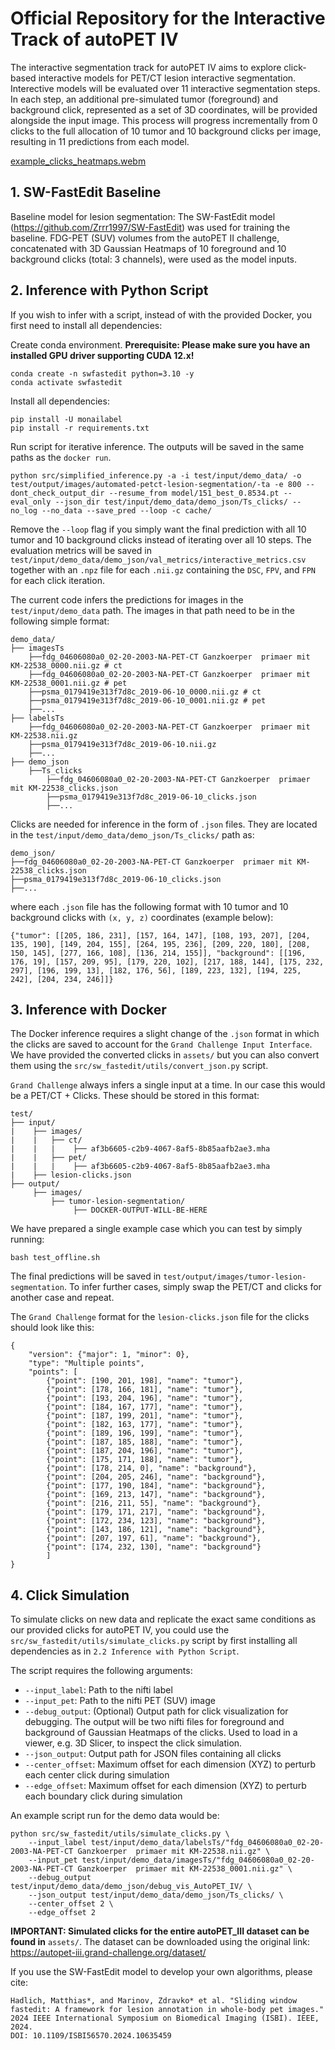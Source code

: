 # Official Repository for the Interactive Track of autoPET IV
The interactive segmentation track for autoPET IV aims to explore click-based interactive models for PET/CT lesion interactive segmentation. Interective models will be evaluated over 11 interactive segmentation steps. In each step, an additional pre-simulated tumor (foreground) and background click, represented as a set of 3D coordinates, will be provided alongside the input image. This process will progress incrementally from 0 clicks to the full allocation of 10 tumor and 10 background clicks per image, resulting in 11 predictions from each model.

[example_clicks_heatmaps.webm](https://github.com/user-attachments/assets/241dde22-0c03-4a4a-bbfa-5446959e7be2)


## 1. SW-FastEdit Baseline
Baseline model for lesion segmentation: The SW-FastEdit model (https://github.com/Zrrr1997/SW-FastEdit) 
was used for training the baseline. FDG-PET (SUV) volumes from the autoPET II challenge, concatenated with 3D Gaussian Heatmaps of 10 foreground and 10 background clicks (total: 3 channels), were used as the model inputs.  



## 2. Inference with Python Script
If you wish to infer with a script, instead of with the provided Docker, you first need to install all dependencies:

Create conda environment. **Prerequisite: Please make sure you have an installed GPU driver supporting CUDA 12.x!**

```
conda create -n swfastedit python=3.10 -y
conda activate swfastedit
```
Install all dependencies:
```
pip install -U monailabel
pip install -r requirements.txt
```

Run script for iterative inference. The outputs will be saved in the same paths as the `docker run`.
```
python src/simplified_inference.py -a -i test/input/demo_data/ -o test/output/images/automated-petct-lesion-segmentation/-ta -e 800 --dont_check_output_dir --resume_from model/151_best_0.8534.pt --eval_only --json_dir test/input/demo_data/demo_json/Ts_clicks/ --no_log --no_data --save_pred --loop -c cache/
```
Remove the `--loop` flag if you simply want the final prediction with all 10 tumor and 10 background clicks instead of iterating over all 10 steps. The evaluation metrics will be saved in `test/input/demo_data/demo_json/val_metrics/interactive_metrics.csv` together with an `.npz` file for each `.nii.gz` containing the `DSC`, `FPV`, and `FPN` for each click iteration.

The current code infers the predictions for images in the `test/input/demo_data` path. The images in that path need to be in the following simple format:
```
demo_data/
├── imagesTs
    ├──fdg_04606080a0_02-20-2003-NA-PET-CT Ganzkoerper  primaer mit KM-22538_0000.nii.gz # ct
    ├──fdg_04606080a0_02-20-2003-NA-PET-CT Ganzkoerper  primaer mit KM-22538_0001.nii.gz # pet
    ├──psma_0179419e313f7d8c_2019-06-10_0000.nii.gz # ct 
    ├──psma_0179419e313f7d8c_2019-06-10_0001.nii.gz # pet
    ├──...
├── labelsTs
    ├──fdg_04606080a0_02-20-2003-NA-PET-CT Ganzkoerper  primaer mit KM-22538.nii.gz 
    ├──psma_0179419e313f7d8c_2019-06-10.nii.gz 
    ├──...
├── demo_json
    ├──Ts_clicks
        ├──fdg_04606080a0_02-20-2003-NA-PET-CT Ganzkoerper  primaer mit KM-22538_clicks.json 
        ├──psma_0179419e313f7d8c_2019-06-10_clicks.json 
        ├──...
```
Clicks are needed for inference in the form of `.json` files. They are located in the `test/input/demo_data/demo_json/Ts_clicks/` path as:
```
demo_json/
├──fdg_04606080a0_02-20-2003-NA-PET-CT Ganzkoerper  primaer mit KM-22538_clicks.json 
├──psma_0179419e313f7d8c_2019-06-10_clicks.json 
├──...
```
where each `.json` file has the following format with 10 tumor and 10 background clicks with `(x, y, z)` coordinates (example below):
```
{"tumor": [[205, 186, 231], [157, 164, 147], [108, 193, 207], [204, 135, 190], [149, 204, 155], [264, 195, 236], [209, 220, 180], [208, 150, 145], [277, 166, 108], [136, 214, 155]], "background": [[196, 176, 19], [157, 209, 95], [179, 220, 102], [217, 188, 144], [175, 232, 297], [196, 199, 13], [182, 176, 56], [189, 223, 132], [194, 225, 242], [204, 234, 246]]}
```

## 3. Inference with Docker 
The Docker inference requires a slight change of the `.json` format in which the clicks are saved to account for the `Grand Challenge Input Interface`. We have provided the converted clicks in `assets/` but you can also convert them using the `src/sw_fastedit/utils/convert_json.py` script. 

`Grand Challenge` always infers a single input at a time. In our case this would be a PET/CT + Clicks. These should be stored in this format:
```
test/
├── input/
|    ├── images/
|    |   ├── ct/
|    |   |    ├── af3b6605-c2b9-4067-8af5-8b85aafb2ae3.mha
|    |   ├── pet/
|    |   |    ├── af3b6605-c2b9-4067-8af5-8b85aafb2ae3.mha
|    ├── lesion-clicks.json
├── output/
     ├── images/
         ├── tumor-lesion-segmentation/
              ├── DOCKER-OUTPUT-WILL-BE-HERE
```


We have prepared a single example case which you can test by simply running:
```
bash test_offline.sh
```
The final predictions will be saved in `test/output/images/tumor-lesion-segmentation`. To infer further cases, simply swap the PET/CT and clicks for another case and repeat.

The `Grand Challenge` format for the `lesion-clicks.json` file for the clicks should look like this:
```
{
    "version": {"major": 1, "minor": 0}, 
    "type": "Multiple points", 
    "points": [
        {"point": [190, 201, 198], "name": "tumor"}, 
        {"point": [178, 166, 181], "name": "tumor"}, 
        {"point": [193, 204, 196], "name": "tumor"}, 
        {"point": [184, 167, 177], "name": "tumor"}, 
        {"point": [187, 199, 201], "name": "tumor"}, 
        {"point": [182, 163, 177], "name": "tumor"}, 
        {"point": [189, 196, 199], "name": "tumor"}, 
        {"point": [187, 185, 188], "name": "tumor"}, 
        {"point": [187, 204, 196], "name": "tumor"}, 
        {"point": [175, 171, 188], "name": "tumor"}, 
        {"point": [178, 214, 0], "name": "background"}, 
        {"point": [204, 205, 246], "name": "background"}, 
        {"point": [177, 190, 184], "name": "background"}, 
        {"point": [169, 213, 147], "name": "background"}, 
        {"point": [216, 211, 55], "name": "background"}, 
        {"point": [179, 171, 217], "name": "background"}, 
        {"point": [172, 234, 123], "name": "background"}, 
        {"point": [143, 186, 121], "name": "background"}, 
        {"point": [207, 197, 61], "name": "background"}, 
        {"point": [174, 232, 130], "name": "background"}
        ]
}
```


## 4. Click Simulation
To simulate clicks on new data and replicate the exact same conditions as our provided clicks for autoPET IV, you could use the `src/sw_fastedit/utils/simulate_clicks.py` script by first installing all dependencies as in `2.2 Inference with Python Script`. 

The script requires the following arguments:
- `--input_label`: Path to the nifti label
- `--input_pet`: Path to the nifti PET (SUV) image
- `--debug_output`: (Optional) Output path for click visualization for debugging. The output will be two nifti files for foreground and background of Gaussian Heatmaps of the clicks. Used to load in a viewer, e.g. 3D Slicer, to inspect the click simulation.
- `--json_output`: Output path for JSON files containing all clicks
- `--center_offset`: Maximum offset for each dimension (XYZ) to perturb each center click during simulation
- `--edge_offset`: Maximum offset for each dimension (XYZ) to perturb each boundary click during simulation


An example script run for the demo data would be:
```
python src/sw_fastedit/utils/simulate_clicks.py \
    --input_label test/input/demo_data/labelsTs/"fdg_04606080a0_02-20-2003-NA-PET-CT Ganzkoerper  primaer mit KM-22538.nii.gz" \
    --input_pet test/input/demo_data/imagesTs/"fdg_04606080a0_02-20-2003-NA-PET-CT Ganzkoerper  primaer mit KM-22538_0001.nii.gz" \
    --debug_output test/input/demo_data/demo_json/debug_vis_AutoPET_IV/ \
    --json_output test/input/demo_data/demo_json/Ts_clicks/ \
    --center_offset 2 \
    --edge_offset 2
```
**IMPORTANT: Simulated clicks for the entire autoPET_III dataset can be found in** `assets/`. The dataset can be downloaded using the original link: https://autopet-iii.grand-challenge.org/dataset/ 

If you use the SW-FastEdit model to develop your own algorithms, please cite:
```
Hadlich, Matthias*, and Marinov, Zdravko* et al. "Sliding window fastedit: A framework for lesion annotation in whole-body pet images." 2024 IEEE International Symposium on Biomedical Imaging (ISBI). IEEE, 2024.
DOI: 10.1109/ISBI56570.2024.10635459
```
